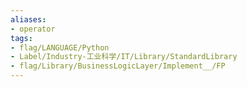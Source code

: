 ```yaml
---
aliases:
- operator
tags:
- flag/LANGUAGE/Python
- Label/Industry-工业科学/IT/Library/StandardLibrary
- flag/Library/BusinessLogicLayer/Implement__/FP
---
```

